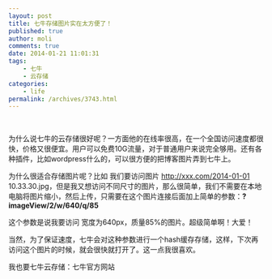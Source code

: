 ```yaml
---
layout: post
title: 七牛存储图片实在太方便了！
published: true
author: moli
comments: true
date: 2014-01-21 11:01:31
tags:
    - 七牛
    - 云存储
categories:
    - life
permalink: /archives/3743.html
---
```

[][1]

&nbsp;

为什么说七牛的云存储很好呢？一方面他的在线率很高，在一个全国访问速度都很快，价格又很便宜。用户可以免费10G流量，对于普通用户来说完全够用。还有各种插件，比如wordpress什么的，可以很方便的把博客图片弄到七牛上。

为什么很适合存储图片呢？比如 我们要访问图片 http://xxx.com/2014-01-01 10.33.30.jpg，但是我又想访问不同尺寸的图片，那么很简单，我们不需要在本地电脑将图片缩小，然后上传，只需要在这个图片连接后面加上简单的参数：**?imageView/2/w/640/q/85**

这个参数是说我要访问 宽度为640px，质量85%的图片。超级简单啊！大爱！

当然，为了保证速度，七牛会对这种参数进行一个hash缓存存储，这样，下次再访问这个图片的时候，就会很快就打开了。这一点我很喜欢。

我也要七牛云存储：七牛官方网站

 [1]: http://img.huoxr.com/huoxr/2014/01/930CEF1D-B885-46EE-A1AA-9A555C0F7EF3.jpg